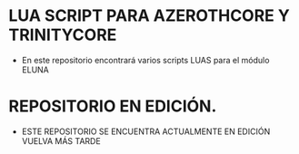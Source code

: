 # LUA SCRIPT PARA AZEROTHCORE Y TRINITYCORE
- En este repositorio encontrará varios scripts LUAS para el módulo ELUNA
# REPOSITORIO EN EDICIÓN.
- ESTE REPOSITORIO SE ENCUENTRA ACTUALMENTE EN EDICIÓN VUELVA MÁS TARDE
